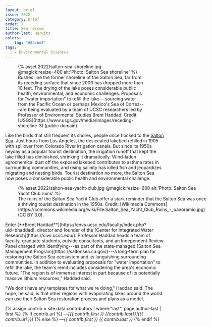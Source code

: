 ```yaml
---
layout: brief
issue: 2022
category: brief
order: 7
title: Sea rescue
author-last: Harwitz
colors:
    tag: "#84cbd8"
tags:
    - Environmental Sciences
---
```

<figure style="width:400px">
  {% asset 2022/salton-sea-shoreline.jpg @magick:resize=400 alt:'Photo: Salton Sea shoreline' %}<figcaption markdown="span">Bushes line the former shoreline of the Salton Sea, far from its receding surface that since 2000 has dropped more than 10 feet. The drying of the lake poses considerable public health, environmental, and economic challenges. Proposals for "water importation" to refill the lake---sourcing water from the Pacific Ocean or perhaps Mexico's Sea of Cortez---are being evaluated by a team of UCSC researchers led by Professor of Environmental Studies Brent Haddad. Credit: [USGS](https://www.usgs.gov/media/images/receding-shoreline-3) (public domain).</figcaption>
</figure>

Like the birds that still frequent its shores, people once flocked to the [Salton Sea](https://www.desertusa.com/salton-sea/about-salton-sea.html). Just hours from Los Angeles, the desiccated lakebed refilled in 1905 with spillover from Colorado River irrigation canals. But since its 1950s heyday as a popular tourist destination, the irrigation runoff that kept the lake filled has diminished, shrinking it dramatically. Wind-laden agrochemical dust off the exposed lakebed contributes to asthma rates in surrounding communities, and rising salinity has killed fish and jeopardizes migrating and nesting birds. Tourist destination no more, the Salton Sea now poses a considerable public health and environmental challenge.
<figure class="briefs-full" style="width:600px">
  {% asset 2022/salton-sea-yacht-club.jpg @magick:resize=600 alt:'Photo: Salton Sea Yacht Club ruins' %}<figcaption markdown="span">The ruins of the Salton Sea Yacht Club offer a stark reminder that the Salton Sea was once a thriving tourist destination in the 1950s. Credit: [Wikimedia Commons](https://commons.wikimedia.org/wiki/File:Salton_Sea_Yacht_Club_Ruins_-_panoramio.jpg) (CC BY 3.0).</figcaption>
</figure>
Enter [**Brent Haddad**](https://envs.ucsc.edu/faculty/index.php?uid=bhaddad), director and founder of the [Center for Integrated Water Research](https://ciwr.ucsc.edu/). Professor Haddad heads a team of faculty, graduate students, outside consultants, and an Independent Review Panel charged with identifying---as part of the state-managed [Salton Sea Management Program](https://saltonsea.ca.gov/)---a long-term plan for restoring the Salton Sea ecosystem and its languishing surrounding communities. In addition to evaluating proposals for "water importation" to refill the lake, the team's remit includes considering the area's economic future. "The region is of immense interest in part because of its potentially massive lithium resources," Haddad said.

"We don't have any templates for what we're doing," Haddad said. The hope, he said, is that other regions with evaporating lakes around the world can use their Salton Sea restoration process and plans as a model.

{% assign contrib = site.data.contributors | where:"last", page.author-last | first %}
{% if contrib.url %}
*&mdash;[{{ contrib.first }} {{contrib.last}}]({{ contrib.url }})*
{% else %}
*&mdash;{{ contrib.first }} {{ contrib.last }}*
{% endif %}
